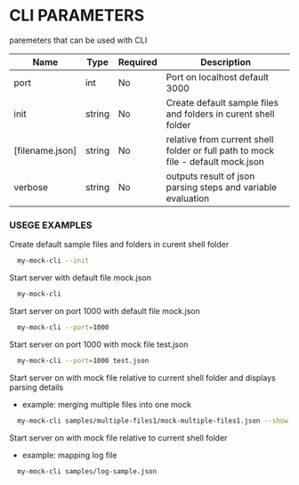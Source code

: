 # CLI PARAMETERS
paremeters that can be used with CLI

| Name | Type    | Required | Description                                    |
| ---- | ------- | -------- | ---------------------------------------------- |
| port | int     | No       | Port on localhost default 3000 |
| init | string  | No       | Create default sample files and folders in curent shell folder |
| [filename.json]| string | No       | relative from current shell folder or full path to mock file - default mock.json |
| verbose | string    | No       | outputs result of json parsing steps and variable evaluation |

### USEGE EXAMPLES
Create default sample files and folders in curent shell folder
```sh
  my-mock-cli --init
```
Start server with default file mock.json
```sh
  my-mock-cli
```
Start server on port 1000 with default file mock.json
```sh
  my-mock-cli --port=1000
```
Start server on port 1000 with mock file test.json
```sh
  my-mock-cli --port=1000 test.json
```
Start server on with mock file relative to current shell folder and displays parsing details
- example: merging multiple files into one mock
```sh
  my-mock-cli samples/multiple-files1/mock-multiple-files1.json --show
```
Start server on with mock file relative to current shell folder
- example: mapping log file
```sh
  my-mock-cli samples/log-sample.json
```
